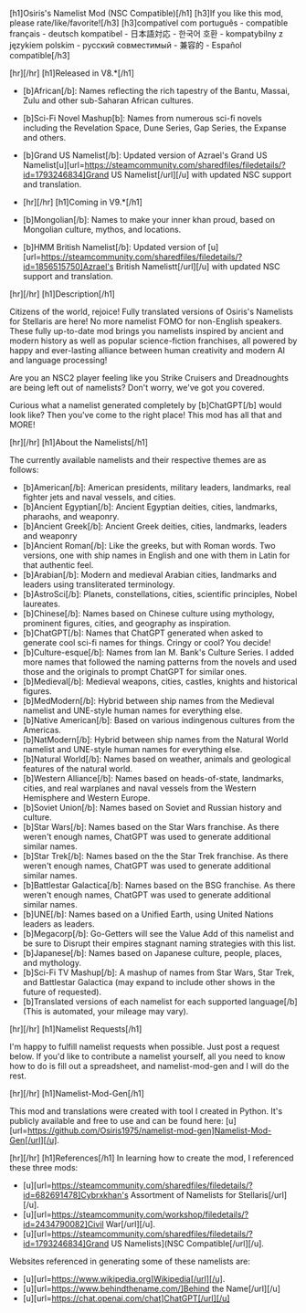 [h1]Osiris's Namelist Mod (NSC Compatible)[/h1]
[h3]If you like this mod, please rate/like/favorite![/h3]
[h3]compatível com português - compatible français - deutsch kompatibel - 日本語対応 - 한국어 호환 - kompatybilny z językiem polskim - русский совместимый - 兼容的 - Español compatible[/h3]

[hr][/hr]
[h1]Released in V8.*[/h1]
- [b]African[/b]: Names reflecting the rich tapestry of the Bantu, Massai, Zulu and other sub-Saharan African cultures.
- [b]Sci-Fi Novel Mashup[b]: Names from numerous sci-fi novels including the Revelation Space, Dune Series, Gap Series, the Expanse and others. 
- [b]Grand US Namelist[/b]: Updated version of Azrael's Grand US Namelist[u][url=https://steamcommunity.com/sharedfiles/filedetails/?id=1793246834]Grand US Namelist[/url][/u] with updated NSC support and translation. 

- [hr][/hr]
[h1]Coming in V9.*[/h1]
- [b]Mongolian[/b]: Names to make your inner khan proud, based on Mongolian culture, mythos, and locations.
- [b]HMM British Namelist[/b]: Updated version of [u][url=https://steamcommunity.com/sharedfiles/filedetails/?id=1856515750]Azrael's British Namelistt[/url][/u] with updated NSC support and translation. 


[hr][/hr]
[h1]Description[/h1]

Citizens of the world, rejoice! Fully translated versions of Osiris's Namelists for Stellaris are here! No more namelist FOMO for non-English speakers. These fully up-to-date mod brings you namelists inspired by ancient and modern history as well as popular science-fiction franchises, all powered by happy  and ever-lasting alliance between human creativity and modern AI and language processing!

Are you an NSC2 player feeling like you Strike Cruisers and Dreadnoughts are being left out of namelists? Don't worry, we've got you covered.

Curious what a namelist generated completely by [b]ChatGPT[/b] would look like? Then you've come to the right place! This mod has all that and MORE!


[hr][/hr]
[h1]About the Namelists[/h1]

The currently available namelists and their respective themes are as follows:

- [b]American[/b]: American presidents, military leaders, landmarks, real fighter jets and naval vessels, and cities. 
- [b]Ancient Egyptian[/b]: Ancient Egyptian deities, cities, landmarks, pharaohs, and weaponry.
- [b]Ancient Greek[/b]: Ancient Greek deities, cities, landmarks, leaders and weaponry
- [b]Ancient Roman[/b]: Like the greeks, but with Roman words. Two versions, one with ship names in English and one with them in Latin for that authentic feel.
- [b]Arabian[/b]: Modern and medieval Arabian cities, landmarks and leaders using transliterated terminology.
- [b]AstroSci[/b]: Planets, constellations, cities, scientific principles, Nobel laureates.
- [b]Chinese[/b]: Names based on Chinese culture using mythology, prominent figures, cities, and geography as inspiration.
- [b]ChatGPT[/b]: Names that ChatGPT generated when asked to generate cool sci-fi names for things. Cringy or cool? You decide!
- [b]Culture-esque[/b]: Names from Ian M. Bank's Culture Series. I added more names that followed the naming patterns from the novels and used those and the originals to prompt ChatGPT for similar ones.
- [b]Medieval[/b]: Medieval weapons, cities, castles, knights and historical figures.
- [b]MedModern[/b]: Hybrid between ship names from the Medieval namelist and UNE-style human names for everything else.
- [b]Native American[/b]: Based on various indingenous cultures from the Americas.
- [b]NatModern[/b]: Hybrid between ship names from the Natural World namelist and UNE-style human names for everything else.
- [b]Natural World[/b]: Names based on weather, animals and geological features of the natural world.
- [b]Western Alliance[/b]: Names based on heads-of-state, landmarks, cities, and real warplanes and naval vessels from the Western Hemisphere and Western Europe.
- [b]Soviet Union[/b]: Names based on Soviet and Russian history and culture.
- [b]Star Wars[/b]: Names based on the Star Wars franchise. As there weren't enough names, ChatGPT was used to generate additional similar names.
- [b]Star Trek[/b]: Names based on the the Star Trek franchise. As there weren't enough names, ChatGPT was used to generate additional similar names.
- [b]Battlestar Galactica[/b]: Names based on the BSG franchise. As there weren't enough names, ChatGPT was used to generate additional similar names.
- [b]UNE[/b]: Names based on a Unified Earth, using United Nations leaders as leaders. 
- [b]Megacorp[/b]: Go-Getters will see the Value Add of this namelist and be sure to Disrupt their empires stagnant naming strategies with this list.
- [b]Japanese[/b]: Names based on Japanese culture, people, places, and mythology. 
- [b]Sci-Fi TV Mashup[/b]: A mashup of names from Star Wars, Star Trek, and Battlestar Galactica (may expand to include other shows in the future of requested).
- [b]Translated versions of each namelist for each supported language[/b] (This is automated, your mileage may vary). 

[hr][/hr]
[h1]Namelist Requests[/h1]

I'm happy to fulfill namelist requests when possible. Just post a request below. If you'd like to contribute a namelist 
yourself, all you need to know how to do is fill out a spreadsheet, and namelist-mod-gen and I will do the rest.

[hr][/hr]
[h1]Namelist-Mod-Gen[/h1]

This mod and translations were created with tool I created in Python. It's publicly available and free to use and can be found here:
[u][url=https://github.com/Osiris1975/namelist-mod-gen]Namelist-Mod-Gen[/url][/u]. 



[hr][/hr]
[h1]References[/h1]
In learning how to create the mod, I referenced these three mods:
- [u][url=https://steamcommunity.com/sharedfiles/filedetails/?id=682691478]Cybrxkhan's Assortment of Namelists for Stellaris[/url][/u].
- [u][url=https://steamcommunity.com/workshop/filedetails/?id=2434790082]Civil War[/url][/u].
- [u][url=https://steamcommunity.com/sharedfiles/filedetails/?id=1793246834]Grand US Namelists](NSC Compatible[/url][/u].


Websites referenced in generating some of these namelists are:
- [u][url=https://www.wikipedia.org]Wikipedia[/url][/u].
- [u][url=https://www.behindthename.com/]Behind the Name[/url][/u]
- [u][url=https://chat.openai.com/chat]ChatGPT[/url][/u]
